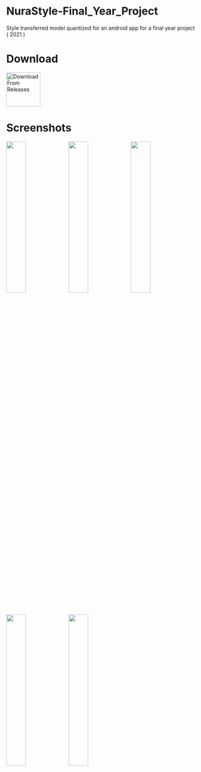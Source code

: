 # NuraStyle-Final_Year_Project
Style transferred model quantized for an android app for a final year project ( 2021 )


# Download
[<img src="https://user-images.githubusercontent.com/56207634/235350726-c7d993df-bfcb-4ee6-90ee-a247f72bd960.png"
     alt="Download From Releases"
     height="90">](https://github.com/UsamaKenway/NuraStyle-Final_Year_Project/releases)

# Screenshots
<img src="https://user-images.githubusercontent.com/56207634/235351714-6419ccd6-82a3-4b28-8f6e-eac4ba10b468.jpeg" width="32%" > <img src="https://user-images.githubusercontent.com/56207634/235351736-b764f652-3607-4e9a-ac92-5243f070a811.png " width="32%" > <img src="https://user-images.githubusercontent.com/56207634/235351741-4d21d054-40a1-4ddf-be5a-c39548f769c2.png" width="32%" > <img src="https://user-images.githubusercontent.com/56207634/235351747-8c3a4ff9-9cdb-42c7-a11e-d8f95b34529a.png" width="32%" > <img src="https://user-images.githubusercontent.com/56207634/235351750-ae49abeb-60b7-493d-ada6-c0f07bfe4568.png" width="32%" >
